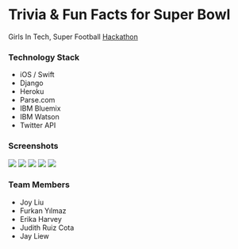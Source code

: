 # Trivia & Fun Facts for Super Bowl

Girls In Tech, Super Football [Hackathon](https://www.eventbrite.com/e/hosted-at-galvanize-espnw-presents-girls-in-techs-super-football-app-challenge-hackathon-tickets-19453661425)



### Technology Stack
- iOS / Swift
- Django
- Heroku
- Parse.com
- IBM Bluemix
- IBM Watson
- Twitter API

### Screenshots

![](http://i.imgur.com/ZX4HxvF.png?1)
![](http://i.imgur.com/xLcf1dL.png?1)
![](http://i.imgur.com/VXxihKY.png?1)
![](http://i.imgur.com/K0Z2qIp.png?1)
![](http://i.imgur.com/L7TFhqc.png?1)


### Team Members
- Joy Liu
- Furkan Yılmaz
- Erika Harvey
- Judith Ruiz Cota
- Jay Liew
